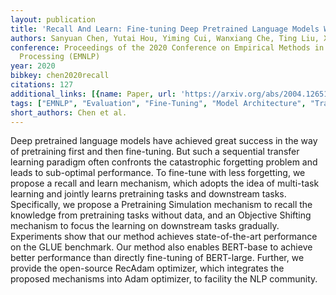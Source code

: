 ```yaml
---
layout: publication
title: 'Recall And Learn: Fine-tuning Deep Pretrained Language Models With Less Forgetting'
authors: Sanyuan Chen, Yutai Hou, Yiming Cui, Wanxiang Che, Ting Liu, Xiangzhan Yu
conference: Proceedings of the 2020 Conference on Empirical Methods in Natural Language
  Processing (EMNLP)
year: 2020
bibkey: chen2020recall
citations: 127
additional_links: [{name: Paper, url: 'https://arxiv.org/abs/2004.12651'}]
tags: ["EMNLP", "Evaluation", "Fine-Tuning", "Model Architecture", "Training Techniques"]
short_authors: Chen et al.
---
```

Deep pretrained language models have achieved great success in the way of
pretraining first and then fine-tuning. But such a sequential transfer learning
paradigm often confronts the catastrophic forgetting problem and leads to
sub-optimal performance. To fine-tune with less forgetting, we propose a recall
and learn mechanism, which adopts the idea of multi-task learning and jointly
learns pretraining tasks and downstream tasks. Specifically, we propose a
Pretraining Simulation mechanism to recall the knowledge from pretraining tasks
without data, and an Objective Shifting mechanism to focus the learning on
downstream tasks gradually. Experiments show that our method achieves
state-of-the-art performance on the GLUE benchmark. Our method also enables
BERT-base to achieve better performance than directly fine-tuning of
BERT-large. Further, we provide the open-source RecAdam optimizer, which
integrates the proposed mechanisms into Adam optimizer, to facility the NLP
community.